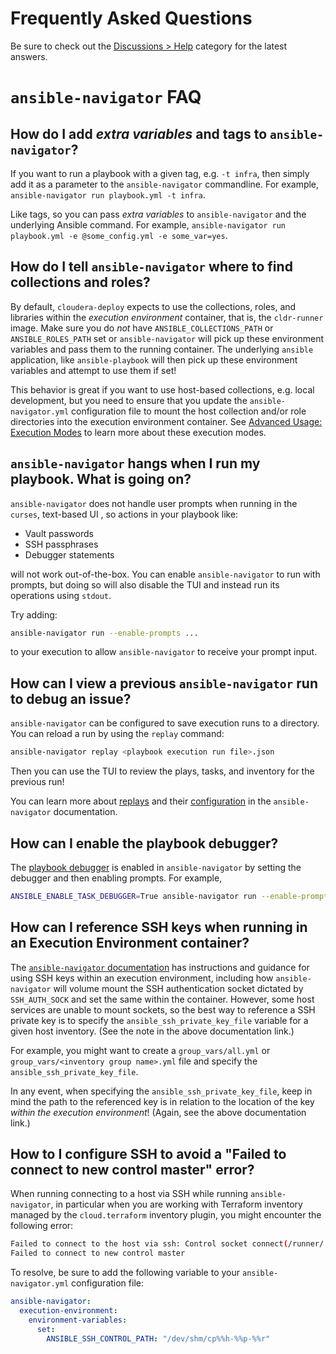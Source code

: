 # Frequently Asked Questions

Be sure to check out the [Discussions > Help](https://github.com/cloudera-labs/cldr-runner/discussions/categories/help) category for the latest answers. 

# `ansible-navigator` FAQ

## How do I add _extra variables_ and tags to `ansible-navigator`?

If you want to run a playbook with a given tag, e.g. `-t infra`, then simply add it as a parameter to the `ansible-navigator` commandline. For example, `ansible-navigator run playbook.yml -t infra`. 

Like tags, so you can pass _extra variables_ to `ansible-navigator` and the underlying Ansible command. For example, `ansible-navigator run playbook.yml -e @some_config.yml -e some_var=yes`.

## How do I tell `ansible-navigator` where to find collections and roles?

By default, `cloudera-deploy` expects to use the collections, roles, and libraries within the _execution environment_ container, that is, the `cldr-runner` image. Make sure you do _not_ have `ANSIBLE_COLLECTIONS_PATH` or `ANSIBLE_ROLES_PATH` set or `ansible-navigator` will pick up these environment variables and pass them to the running container. The underlying `ansible` application, like `ansible-playbook` will then pick up these environment variables and attempt to use them if set! 

This behavior is great if you want to use host-based collections, e.g. local development, but you need to ensure that you update the `ansible-navigator.yml` configuration file to mount the host collection and/or role directories into the execution environment container. See [Advanced Usage: Execution Modes](NAVIGATOR.md#advanced-usage-execution-modes) to learn more about these execution modes.

## `ansible-navigator` hangs when I run my playbook. What is going on?

`ansible-navigator` does not handle user prompts when running in the `curses`, text-based UI , so actions in your playbook like:

* Vault passwords
* SSH passphrases
* Debugger statements

will not work out-of-the-box. You can enable `ansible-navigator` to run with prompts, but doing so will also disable the TUI and instead run its operations using `stdout`.

Try adding:

```bash
ansible-navigator run --enable-prompts ...
```

to your execution to allow `ansible-navigator` to receive your prompt input.

## How can I view a previous `ansible-navigator` run to debug an issue?

`ansible-navigator` can be configured to save execution runs to a directory. You can reload a run by using the `replay` command:

```bash
ansible-navigator replay <playbook execution run file>.json
```

Then you can use the TUI to review the plays, tasks, and inventory for the previous run!

You can learn more about [replays](https://ansible.readthedocs.io/projects/navigator/subcommands/#ansible-navigator-subcommands) and their [configuration](https://ansible.readthedocs.io/projects/navigator/settings/#subcommand-replay) in the `ansible-navigator` documentation.

## How can I enable the playbook debugger?

The [playbook debugger](https://docs.ansible.com/ansible/latest/playbook_guide/playbooks_debugger.html) is enabled in `ansible-navigator` by setting the debugger and then enabling prompts. For example,

```bash
ANSIBLE_ENABLE_TASK_DEBUGGER=True ansible-navigator run --enable-prompts main.yml
```

## How can I reference SSH keys when running in an Execution Environment container?

The [`ansible-navigator` documentation](https://ansible.readthedocs.io/projects/navigator/faq/#ssh-keys) has instructions and guidance for using SSH keys within an execution environment, including how `ansible-navigator` will volume mount the SSH authentication socket dictated by `SSH_AUTH_SOCK` and set the same within the container. However, some host services are unable to mount sockets, so the best way to reference a SSH private key is to specify the `ansible_ssh_private_key_file` variable for a given host inventory. (See the note in the above documentation link.)

For example, you might want to create a `group_vars/all.yml` or `group_vars/<inventory group name>.yml` file and specify the `ansible_ssh_private_key_file`.

In any event, when specifying the `ansible_ssh_private_key_file`, keep in mind the path to the referenced key is in relation to the location of the key _within the execution environment_! (Again, see the above documentation link.)

## How to I configure SSH to avoid a "Failed to connect to new control master" error?

When running connecting to a host via SSH while running `ansible-navigator`, in particular when you are working with Terraform inventory managed by the `cloud.terraform` inventory plugin, you might encounter the following error:

```bash
Failed to connect to the host via ssh: Control socket connect(/runner/.ansible/cp/b44b170fff): Connection refused
Failed to connect to new control master
```

To resolve, be sure to add the following variable to your `ansible-navigator.yml` configuration file:

```yaml
ansible-navigator:
  execution-environment:
    environment-variables:
      set:
        ANSIBLE_SSH_CONTROL_PATH: "/dev/shm/cp%%h-%%p-%%r"
```
